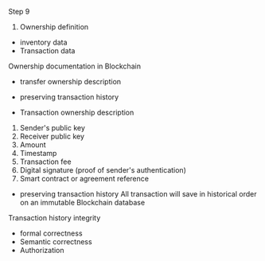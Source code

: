 Step 9
1. Ownership definition 
+ inventory data 
+ Transaction data

Ownership documentation in Blockchain 
+ transfer ownership description 
+ preserving transaction history 

+ Transaction ownership description 
1. Sender's public key
2. Receiver public key
3. Amount 
4. Timestamp 
5. Transaction fee
6. Digital signature (proof of sender's authentication)
7. Smart contract or agreement reference 

+ preserving transaction history 
All transaction will save in historical  order on an immutable Blockchain database 

Transaction history integrity 
+ formal correctness 
+ Semantic correctness 
+ Authorization 
